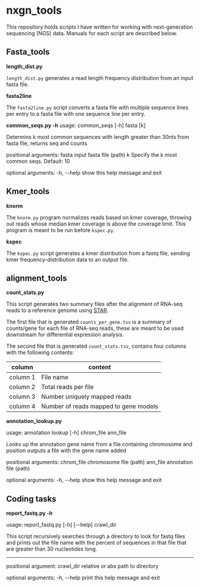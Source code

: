 # nxgn_tools

This repository holds scripts I have written for working with next-generation sequencing (NGS) data. Manuals for each script are described below.

## Fasta_tools

**length_dist.py**

`length_dist.py` generates a read length frequency distribution from an input fasta file.

**fasta2line**

The `fasta2line.py` script converts a fasta file with multiple sequence lines per entry to a fasta file with one sequence line per entry.

**common_seqs.py -h** 
usage: common_seqs [-h] fasta [k]

Determins k most common sequences with length greater than 30nts from fasta
file, returns seq and counts

positional arguments:
  fasta       input fasta file (path)
  k           Specify the k most common seqs. Default: 10

optional arguments:
  -h, --help  show this help message and exit

## Kmer_tools


**knorm**

The `knorm.py` program normalizes reads based on kmer coverage, throwing out reads whose median kmer coverage is above the coverage limit. This program is meant to be run before `kspec.py`.

**kspec**

The `kspec.py` script generates a kmer distribution from a fastq file, sending kmer frequency-distribution data to an output file.


## alignment_tools

**count_stats.py**

This script generates two summary files after the alignment of RNA-seq reads to a reference genome using [STAR](https://github.com/alexdobin/STAR/blob/master/doc/STARmanual.pdf).

The first file that is generated `counts_per_gene.tsv` is a summary of counts/gene for each file of RNA-seq reads, these are meant to be used downstream for differential expression analysis.


The second file that is generated `count_stats.tsv`, contains four columns with the following contents:

| column     | content  |
| ---------- | ---------- |
| column 1  | File name |
| column 2  | Total reads per file |
| column 3  | Number uniquely mapped reads |
| column 4  | Number of reads mapped to gene models |

**annotation_lookup.py**

usage: annotation lookup [-h] chrom_file ann_file

Looks up the annotation gene name from a file containing chromosome and
position outputs a file with the gene name added

positional arguments:
  chrom_file  chromosome file (path)
  ann_file    annotation file (path)

optional arguments:
  -h, --help  show this help message and exit

## Coding tasks

**report_fastq.py -h**

usage: report_fastq.py [-h] [--help] crawl_dir

This script recursively searches through a directory to look for fastq
files and prints out the file name with the percent of sequences in that
file that are greater than 30 nucleotides long.

-------------------
positional argument:
    crawl_dir   relative or abs path to directory

optional arguments:
    -h, --help  print this help message and exit






